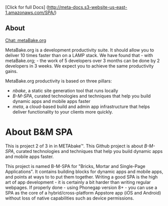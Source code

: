

[Click for full Docs] (http://meta-docs.s3-website-us-east-1.amazonaws.com/SPA/)


## About

[Chat: metaBake.org ](http://chat.metaBake.org)


MetaBake.org is a development productivity suite. It should allow you to deliver 10 times faster than on a LAMP stack. We have found that - with metaBake.org; - the work of 5 developers over 3 months can be done by 2 developers in 3 weeks. We expect you to achieve the same productivity gains.


MetaBake.org productivity is based on three pillars:
- _nbake_, a static site generation tool that runs locally
- _B-M-SPA_, curated technologies and techniques that help you build dynamic apps and mobile apps faster
- _meta_, a cloud-based build and admin app infrastructure that helps deliver functionality to your clients more quickly.



# About B&M SPA

This is project 2 of 3 in in METAbake&trade;. This Github project is about _B-M-SPA_, curated technologies and techniques that help you build dynamic apps and mobile apps faster.

This project is named B-M-SPA for "Bricks, Mortar and Single-Page Applications". It contains building blocks for dynamic apps and mobile apps, and points at ways to to put them together. Writing a good SPA is the high art of app development - it is certainly a bit harder than writing regular webpages. If properly done - using Phonegap version 8+ - you can use a SPA as the core of a hybrid/cross-platform Appstore app (iOS and Android) without loss of native capabilities such as device permissions.
